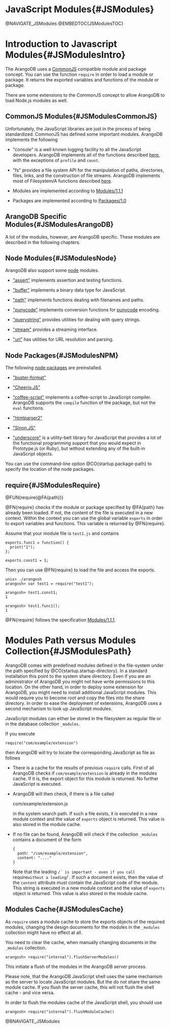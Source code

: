 JavaScript Modules{#JSModules}
==============================

@NAVIGATE_JSModules
@EMBEDTOC{JSModulesTOC}

Introduction to Javascript Modules{#JSModulesIntro}
===================================================

The ArangoDB uses a <a href="http://wiki.commonjs.org/wiki">CommonJS</a>
compatible module and package concept. You can use the function `require` in
order to load a module or package. It returns the exported variables and
functions of the module or package.

There are some extensions to the CommonJS concept to allow ArangoDB to load
Node.js modules as well.

CommonJS Modules{#JSModulesCommonJS}
------------------------------------

Unfortunately, the JavaScript libraries are just in the process of being
standardized. CommonJS has defined some important modules. ArangoDB implements
the following

- "console" is a well known logging facility to all the JavaScript developers.
  ArangoDB implements all of the functions described
  <a href="http://wiki.commonjs.org/wiki/Console">here</a>, with the exceptions
  of `profile` and `count`.

- "fs" provides a file system API for the manipulation of paths, directories, 
  files, links, and the construction of file streams. ArangoDB implements
  most of Filesystem/A functions described
  <a href="http://wiki.commonjs.org/wiki/Filesystem/A">here</a>.

- Modules are implemented according to 
  <a href="http://wiki.commonjs.org/wiki/Modules">Modules/1.1.1</a>

- Packages are implemented according to
  <a href="http://wiki.commonjs.org/wiki/Packages">Packages/1.0</a>

ArangoDB Specific Modules{#JSModulesArangoDB}
---------------------------------------------

A lot of the modules, however, are ArangoDB specific. These modules
are described in the following chapters.

Node Modules{#JSModulesNode}
----------------------------

ArangoDB also support some <a href="http://www.nodejs.org/">node</a> modules.

- <a href="http://nodejs.org/api/assert.html">"assert"</a> implements 
  assertion and testing functions.

- <a href="http://nodejs.org/api/buffer.html">"buffer"</a> implements
  a binary data type for JavaScript.

- <a href="http://nodejs.org/api/path.html">"path"</a> implements
  functions dealing with filenames and paths.

- <a href="http://nodejs.org/api/punycode.html">"punycode"</a> implements
  conversion functions for
  <a href="http://en.wikipedia.org/wiki/Punycode">punycode</a> encoding.

- <a href="http://nodejs.org/api/querystring.html">"querystring"</a>
  provides utilities for dealing with query strings.

- <a href="http://nodejs.org/api/stream.html">"stream"</a>
  provides a streaming interface.

- <a href="http://nodejs.org/api/url.html">"url"</a>
  has utilities for URL resolution and parsing.

Node Packages{#JSModulesNPM}
----------------------------

The following <a href="https://npmjs.org/">node packages</a> are preinstalled.

- <a href="http://docs.busterjs.org/en/latest/modules/buster-format/">"buster-format"</a>

- <a href="http://matthewmueller.github.io/cheerio/">"Cheerio.JS"</a>

- <a href="http://coffeescript.org/">"coffee-script"</a> implements a
  coffee-script to JavaScript compiler. ArangoDB supports the `compile` 
  function of the package, but not the `eval` functions.

- <a href="https://github.com/fb55/htmlparser2">"htmlparser2"</a>

- <a href="http://sinonjs.org/">"Sinon.JS"</a>

- <a href="http://underscorejs.org/">"underscore"</a> is a utility-belt library
  for JavaScript that provides a lot of the functional programming support that 
  you would expect in Prototype.js (or Ruby), but without extending any of the
  built-in JavaScript objects.

You can use the command-line option @CO{startup.package-path} to specify the
location of the node packages.

require{#JSModulesRequire}
--------------------------

@FUN{require(@FA{path})}

@FN{require} checks if the module or package specified by @FA{path} has already
been loaded.  If not, the content of the file is executed in a new
context. Within the context you can use the global variable `exports` in
order to export variables and functions. This variable is returned by
@FN{require}.

Assume that your module file is `test1.js` and contains

    exports.func1 = function() {
      print("1");
    };

    exports.const1 = 1;

Then you can use @FN{require} to load the file and access the exports.

    unix> ./arangosh
    arangosh> var test1 = require("test1");

    arangosh> test1.const1;
    1

    arangosh> test1.func1();
    1

@FN{require} follows the specification
<a href="http://wiki.commonjs.org/wiki/Modules/1.1.1">Modules/1.1.1</a>.

Modules Path versus Modules Collection{#JSModulesPath}
======================================================

ArangoDB comes with predefined modules defined in the file-system under the path
specified by @CO{startup.startup-directory}. In a standard installation this
point to the system share directory. Even if you are an administrator of
ArangoDB you might not have write permissions to this location. On the other
hand, in order to deploy some extension for ArangoDB, you might need to install
additional JavaScript modules. This would require you to become root and copy
the files into the share directory. In order to ease the deployment of
extensions, ArangoDB uses a second mechanism to look up JavaScript modules.

JavaScript modules can either be stored in the filesystem as regular file or in
the database collection `_modules`.

If you execute

    require("com/example/extension")

then ArangoDB will try to locate the corresponding JavaScript as file as
follows

- There is a cache for the results of previous `require` calls. First of
  all ArangoDB checks if `com/example/extension` is already in the modules
  cache. If it is, the export object for this module is returned. No further
  JavaScript is executed.

- ArangoDB will then check, if there is a file called 

    com/example/extension.js

  in the system search path. If such a file exists, it is executed in a new
  module context and the value of `exports` object is returned. This value is
  also stored in the module cache.

- If no file can be found, ArangoDB will check if the collection `_modules`
  contains a document of the form
  
      {
        path: "/com/example/extension",
        content: "...."
      }
  
  Note that the leading `/´ is important - even if you call `require` without a
  leading `/´.  If such a document exists, then the value of the `content`
  attribute must contain the JavaScript code of the module. This string is
  executed in a new module context and the value of `exports` object is
  returned. This value is also stored in the module cache.

Modules Cache{#JSModulesCache}
------------------------------

As `require` uses a module cache to store the exports objects of the required
modules, changing the design documents for the modules in the `_modules` collection
might have no effect at all.

You need to clear the cache, when manually changing documents in the `_modules`
collection.

    arangosh> require("internal").flushServerModules()

This initiate a flush of the modules in the ArangoDB *server* process.

Please note, that the ArangoDB JavaScript shell uses the same mechanism as the
server to locate JavaScript modules. But the do not share the same module cache.
If you flush the server cache, this will not flush the shell cache - and vice
versa.

In order to flush the modules cache of the JavaScript shell, you should use

    arangosh> require("internal").flushModuleCache()

@BNAVIGATE_JSModules
